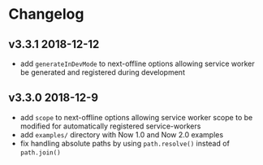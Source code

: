 
# Changelog

## v3.3.1 2018-12-12

- add `generateInDevMode` to next-offline options allowing service worker be generated and registered during development

## v3.3.0 2018-12-9

- add `scope` to next-offline options allowing service worker scope to be modified for automatically registered service-workers
- add `examples/` directory with Now 1.0 and Now 2.0 examples
- fix handling absolute paths by using `path.resolve()` instead of `path.join()`